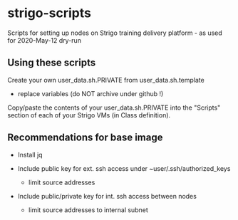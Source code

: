 # strigo-scripts

Scripts for setting up nodes on Strigo training delivery platform - as used for 2020-May-12 dry-run

## Using these scripts

Create your own user_data.sh.PRIVATE from user_data.sh.template
- replace variables (do NOT archive under github !)

Copy/paste the contents of your user_data.sh.PRIVATE into the
"Scripts" section of each of your Strigo VMs (in Class definition).

## Recommendations for base image

- Install jq

- Include public key for ext. ssh access under ~user/.ssh/authorized_keys
  - limit source addresses

- Include public/private key for int. ssh access between nodes
  - limit source addresses to internal subnet


